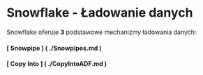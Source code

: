 # Snowflake - Ładowanie danych 

Snowflake oferuje **3** podstawowe mechanizmy ładowania danych:

#### [ Snowpipe ] ( ./Snowpipes.md )

#### [ Copy Into ] ( ./CopyIntoADF.md )


